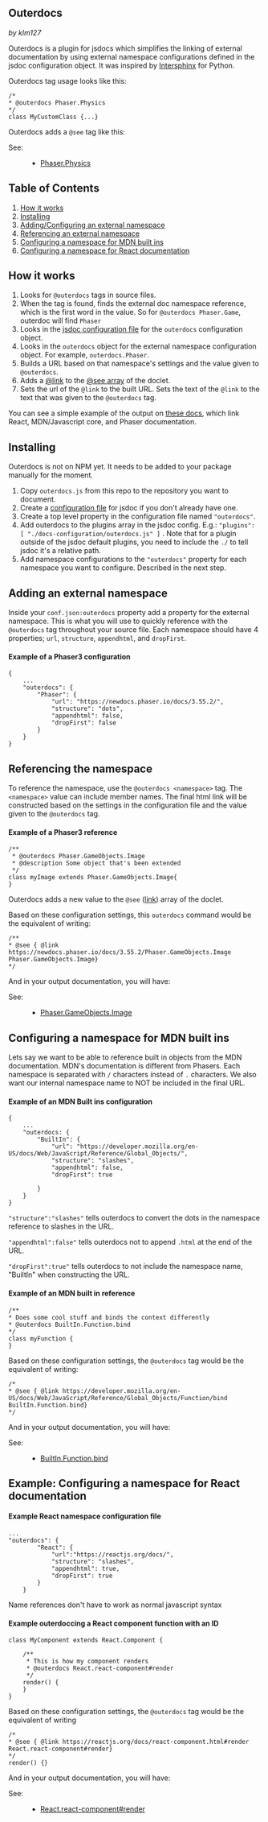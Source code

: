 ## Outerdocs

_by klm127_

Outerdocs is a plugin for jsdocs which simplifies the linking of external documentation by using external namespace configurations defined in the jsdoc configuration object. It was inspired by [Intersphinx](https://www.sphinx-doc.org/en/master/usage/extensions/intersphinx.html) for Python.

Outerdocs tag usage looks like this:
```
/*
* @outerdocs Phaser.Physics
*/
class MyCustomClass {...}
```

Outerdocs adds a `@see` tag like this:

<dl class="details">
 <dt class="tag-see">See:</dt>
 <dd class="tag-see">
    <ul>
     <li>
       <a href="https://newdocs.phaser.io/docs/3.55.2/Phaser.Physics">Phaser.Physics</a>
     </li>
    </ul>
 </dd>
</dl>

<h2 id="toc"> Table of Contents </h2>

1. [How it works](#toc1)
1. [Installing](#toc2)
1. [Adding/Configuring an external namespace](#toc3)
1. [Referencing an external namespace](#toc4)
1. [Configuring a namespace for MDN built ins](#toc5)
1. [Configuring a namespace for React documentation](#toc6)

<h2 id="toc1"> How it works</h2>

1. Looks for `@outerdocs` tags in source files.
2. When the tag is found, finds the external doc namespace reference, which is the first word in the value. So for `@outerdocs Phaser.Game`, outerdoc will find `Phaser` 
3. Looks in the [jsdoc configuration file](https://jsdoc.app/about-configuring-jsdoc.html) for the `outerdocs` configuration object.
4. Looks in the `outerdocs` object for the external namespace configuration object. For example, `outerdocs.Phaser`.
5. Builds a URL based on that namespace's settings and the value given to `@outerdocs`.
6. Adds a [@link](https://jsdoc.app/tags-inline-link.html) to the [@see array](https://jsdoc.app/tags-see.html) of the doclet.
7. Sets the url of the `@link` to the built URL. Sets the text of the `@link` to the text that was given to the `@outerdocs` tag.

You can see a simple example of the output on [these docs](https://www.quaffingcode.com/outerdocs/), which link React, MDN/Javascript core, and Phaser documentation.


<h2 id="toc2">Installing</h2>

Outerdocs is not on NPM yet. It needs to be added to your package manually for the moment.

1. Copy `outerdocs.js` from this repo to the repository you want to document.
2. Create a [configuration file](https://jsdoc.app/about-configuring-jsdoc.html) for jsdoc if you don't already have one. 
3. Create a top level property in the configuration file named `"outerdocs"`.
4. Add outerdocs to the plugins array in the jsdoc config. E.g.: `"plugins": [ "./docs-configuration/outerdocs.js" ]` . Note that for a plugin outside of the jsdoc default plugins, you need to include the `./` to tell jsdoc it's a relative path.
5. Add namespace configurations to the `"outerdocs"` property for each namespace you want to configure. Described in the next step.


<h2 id="toc3">Adding an external namespace</h2>

Inside your `conf.json:outerdocs` property add a property for the external namespace. This is what you will use to quickly reference with the `@outerdocs` tag throughout your source file. Each namespace should have 4 properties; `url`, `structure`, `appendhtml`, and `dropFirst`.

#### Example of a Phaser3 configuration
```
{
    ...
    "outerdocs": {
        "Phaser": {
            "url": "https://newdocs.phaser.io/docs/3.55.2/",
            "structure": "dots",
            "appendhtml": false,
            "dropFirst": false
        }
    }
}
```

<h2 id="toc4">Referencing the namespace</h2>

To reference the namespace, use the `@outerdocs <namespace>` tag. The `<namespace>` value can include member names. The final html link will be constructed based on the settings in the configuration file and the value given to the `@outerdocs` tag.

#### Example of a Phaser3 reference

```
/**
 * @outerdocs Phaser.GameObjects.Image
 * @description Some object that's been extended
 */
class myImage extends Phaser.GameObjects.Image{
}
```

Outerdocs adds a new value to the `@see` ([link](https://jsdoc.app/tags-see.html)) array of the doclet.

Based on these configuration settings, this `outerdocs` command would be the equivalent of writing:

```
/**
* @see { @link https://newdocs.phaser.io/docs/3.55.2/Phaser.GameObjects.Image Phaser.GameObjects.Image}
*/
```

And in your output documentation, you will have:
<dl class="details">
 <dt class="tag-see">See:</dt>
 <dd class="tag-see">
    <ul>
     <li>
       <a href="https://newdocs.phaser.io/docs/3.55.2/Phaser.GameObjects.Image">Phaser.GameObjects.Image</a>
     </li>
    </ul>
 </dd>
</dl>


<h2 id="toc5">Configuring a namespace for MDN built ins</h2>

Lets say we want to be able to reference built in objects from the MDN documentation. MDN's documentation is different from Phasers. Each namespace is separated with `/` characters instead of `.` characters. We also want our internal namespace name to NOT be included in the final URL.

#### Example of an MDN Built ins configuration

```
{
    ...
    "outerdocs: {
        "BuiltIn": {
            "url": "https://developer.mozilla.org/en-US/docs/Web/JavaScript/Reference/Global_Objects/",
            "structure": "slashes",
            "appendhtml": false,
            "dropFirst": true

        }
    }
}
```

`"structure":"slashes"` tells outerdocs to convert the dots in the namespace reference to slashes in the URL.

`"appendhtml":false"` tells outerdocs not to append `.html` at the end of the URL.

`"dropFirst":true"` tells outerdocs to not include the namespace name, "BuiltIn" when constructing the URL.


#### Example of an MDN built in reference

```
/**
* Does some cool stuff and binds the context differently 
* @outerdocs BuiltIn.Function.bind
*/
class myFunction {
}
```

Based on these configuration settings, the `@outerdocs` tag would be the equivalent of writing:

```
/*
* @see { @link https://developer.mozilla.org/en-US/docs/Web/JavaScript/Reference/Global_Objects/Function/bind BuiltIn.Function.bind}
*/
```

And in your output documentation, you will have:
<dl class="details">
 <dt class="tag-see">See:</dt>
 <dd class="tag-see">
    <ul>
     <li>
       <a href="https://developer.mozilla.org/en-US/docs/Web/JavaScript/Reference/Global_Objects/Function/bind">BuiltIn.Function.bind</a>
     </li>
    </ul>
 </dd>
</dl>


<h2 id="toc6">Example: Configuring a namespace for React documentation</h2>

#### Example React namespace configuration file

```
...
"outerdocs": {
        "React": {
            "url":"https://reactjs.org/docs/",
            "structure": "slashes",
            "appendhtml": true,
            "dropFirst": true
        }
    }
```

Name references don't have to work as normal javascript syntax

#### Example outerdoccing a React component function with an ID
```
class MyComponent extends React.Component {

    /**
     * This is how my component renders
     * @outerdocs React.react-component#render
     */
    render() {
    }
}
```

Based on these configuration settings, the `@outerdocs` tag would be the equivalent of writing

```
/*
* @see { @link https://reactjs.org/docs/react-component.html#render React.react-component#render}
*/
render() {}
 ```

And in your output documentation, you will have:
<dl class="details">
 <dt class="tag-see">See:</dt>
 <dd class="tag-see">
    <ul>
     <li>
       <a href="https://reactjs.org/docs/react-component.html#render">React.react-component#render</a>
     </li>
    </ul>
 </dd>
</dl>
